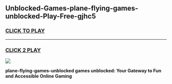 
## Unblocked-Games-plane-flying-games-unblocked-Play-Free-gjhc5
<h3>
<a href="https://premium76.site?title=plane-flying-games-unblocked&ref=22A">CLICK TO PLAY</a></h3>
<hr>

<h3>
<a href="https://premium76.site?title=plane-flying-games-unblocked&ref=22A">CLICK 2 PLAY</a>
  
</h3>

<a href="https://premium76.site?title=plane-flying-games-unblocked&ref=22A"><img src="https://clearcache.store/games.png"></a>


**plane-flying-games-unblocked games unblocked: Your Gateway to Fun and Accessible Online Gaming**
